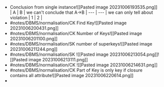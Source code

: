 - Conclusion from single instance![[Pasted image 20231006193535.png]]
  | A   | B   | we can't conclude that A->B
  | --- | --- | we can only tell about violation
  | 1  | 2   |
- #notes/DBMS/normalisation/CK  Find Key![[Pasted image 20231006200431.png]]
- #notes/DBMS/normalisation/CK  Number of Keys![[Pasted image 20231006201100.png]]
- #notes/DBMS/normalisation/SK  number of superkeys![[Pasted image 20231006211244.png]]
- #notes/DBMS/normalisation/SK ![[Pasted image 20231006213054.png]]![[Pasted image 20231006213111.png]]
- #notes/DBMS/normalisation/CK ![[Pasted image 20231006214631.png]]
- #notes/DBMS/normalisation/CK  Part of Key is only key if closure contains all attribute![[Pasted image 20231006220614.png]] 
- 